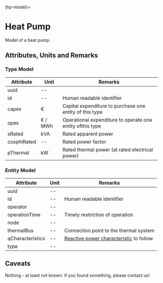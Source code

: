 (hp-model)=

# Heat Pump

Model of a heat pump.

## Attributes, Units and Remarks

### Type Model

| Attribute   | Unit    | Remarks                                                   |
| ----------- | ------- | --------------------------------------------------------- |
| uuid        | --      |                                                           |
| id          | --      | Human readable identifier                                 |
| capex       | €       | Capital expenditure to purchase one entity of this type   |
| opex        | € / MWh | Operational expenditure to operate one entity ofthis type |
| sRated      | kVA     | Rated apparent power                                      |
| cosphiRated | --      | Rated power factor                                        |
| pThermal    | kW      | Rated thermal power (at rated electrical power)           |

### Entity Model

| Attribute        | Unit | Remarks                                                                              |
| ---------------- | ---- | ------------------------------------------------------------------------------------ |
| uuid             | --   |                                                                                      |
| id               | --   | Human readable identifier                                                            |
| operator         | --   |                                                                                      |
| operationTime    | --   | Timely restriction of operation                                                      |
| node             | --   |                                                                                      |
| thermalBus       | --   | Connection point to the thermal system                                               |
| qCharacteristics | --   | [Reactive power characteristic](general.md#reactive-power-characteristics) to follow |
| type             | --   |                                                                                      |

## Caveats

Nothing - at least not known.
If you found something, please contact us!
